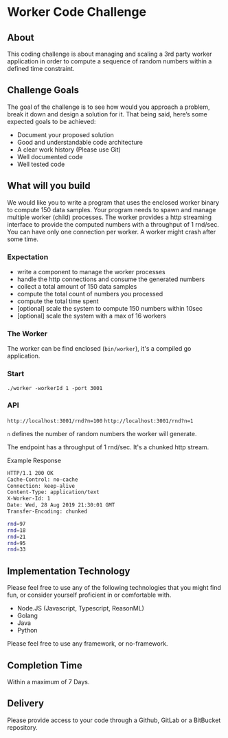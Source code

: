 # Worker Code Challenge

## About

This coding challenge is about managing and scaling a 3rd party worker application in order to compute a sequence of random numbers within a defined time constraint.

## Challenge Goals

The goal of the challenge is to see how would you approach a problem, break it down and design a solution for it. That being said, here’s some expected goals to be achieved:

- Document your proposed solution
- Good and understandable code architecture
- A clear work history (Please use Git)
- Well documented code
- Well tested code

## What will you build

We would like you to write a program that uses the enclosed worker binary to compute 150 data samples. Your program needs to spawn and manage multiple worker (child) processes. The worker provides a http streaming interface to provide the computed numbers with a throughput of 1 rnd/sec. You can have only one connection per worker. A worker might crash after some time.

### Expectation

- write a component to manage the worker processes
- handle the http connections and consume the generated numbers
- collect a total amount of 150 data samples
- compute the total count of numbers you processed
- compute the total time spent
- [optional] scale the system to compute 150 numbers within 10sec
- [optional] scale the system with a max of 16 workers

### The Worker

The worker can be find enclosed (`bin/worker`), it's a compiled go application.

### Start

`./worker -workerId 1 -port 3001`

### API

`http://localhost:3001/rnd?n=100`
`http://localhost:3001/rnd?n=1`

`n` defines the number of random numbers the worker will generate.

The endpoint has a throughput of 1 rnd/sec. It's a chunked http stream.

Example Response

```bash
HTTP/1.1 200 OK
Cache-Control: no-cache
Connection: keep-alive
Content-Type: application/text
X-Worker-Id: 1
Date: Wed, 28 Aug 2019 21:30:01 GMT
Transfer-Encoding: chunked

rnd=97
rnd=18
rnd=21
rnd=95
rnd=33
```

## Implementation Technology

Please feel free to use any of the following technologies that you might find fun, or consider yourself proficient in or comfortable with.

- Node.JS (Javascript, Typescript, ReasonML)
- Golang
- Java
- Python

Please feel free to use any framework, or no-framework.

## Completion Time

Within a maximum of 7 Days.

## Delivery

Please provide access to your code through a Github, GitLab or a BitBucket repository.
